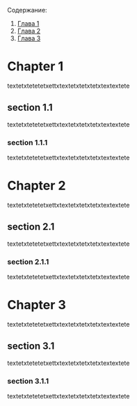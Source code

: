 Содержание:

1. [Глава 1](#chapter1)
2. [Глава 2](#chapter2)
3. [Глава 3](#chapter3)

# Chapter 1 <a name="chapter1"></a> 

textetxtetetetxettxtextetxtetxtetxtextextete

## section 1.1

textetxtetetetxettxtextetxtetxtetxtextextete

### section 1.1.1

textetxtetetetxettxtextetxtetxtetxtextextete

# Chapter 2 <a name="chapter2"></a> 

textetxtetetetxettxtextetxtetxtetxtextextete

## section 2.1

textetxtetetetxettxtextetxtetxtetxtextextete

### section 2.1.1

textetxtetetetxettxtextetxtetxtetxtextextete

# Chapter 3 <a name="chapter3"></a> 

textetxtetetetxettxtextetxtetxtetxtextextete

## section 3.1

textetxtetetetxettxtextetxtetxtetxtextextete

### section 3.1.1

textetxtetetetxettxtextetxtetxtetxtextextete
